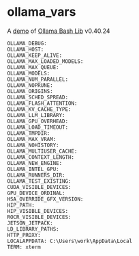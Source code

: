 # ollama_vars

A [demo](../README.md#demos) of [Ollama Bash Lib](https://github.com/attogram/ollama-bash-lib) v0.40.24

```
OLLAMA_DEBUG: 
OLLAMA_HOST: 
OLLAMA_KEEP_ALIVE: 
OLLAMA_MAX_LOADED_MODELS: 
OLLAMA_MAX_QUEUE: 
OLLAMA_MODELS: 
OLLAMA_NUM_PARALLEL: 
OLLAMA_NOPRUNE: 
OLLAMA_ORIGINS: 
OLLAMA_SCHED_SPREAD: 
OLLAMA_FLASH_ATTENTION: 
OLLAMA_KV_CACHE_TYPE: 
OLLAMA_LLM_LIBRARY: 
OLLAMA_GPU_OVERHEAD: 
OLLAMA_LOAD_TIMEOUT: 
OLLAMA_TMPDIR: 
OLLAMA_MAX_VRAM: 
OLLAMA_NOHISTORY: 
OLLAMA_MULTIUSER_CACHE: 
OLLAMA_CONTEXT_LENGTH: 
OLLAMA_NEW_ENGINE: 
OLLAMA_INTEL_GPU: 
OLLAMA_RUNNERS_DIR: 
OLLAMA_TEST_EXISTING: 
CUDA_VISIBLE_DEVICES: 
GPU_DEVICE_ORDINAL: 
HSA_OVERRIDE_GFX_VERSION: 
HIP_PATH: 
HIP_VISIBLE_DEVICES: 
ROCR_VISIBLE_DEVICES: 
JETSON_JETPACK: 
LD_LIBRARY_PATHS: 
HTTP_PROXY: 
LOCALAPPDATA: C:\Users\work\AppData\Local
TERM: xterm
```
